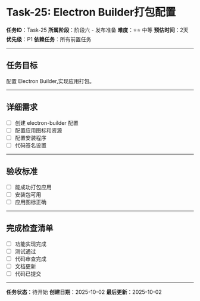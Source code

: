 # Task-25: Electron Builder打包配置

**任务ID**：Task-25
**所属阶段**：阶段六 - 发布准备
**难度**：⭐⭐ 中等
**预估时间**：2天
**优先级**：P1
**依赖任务**：所有前置任务

---

## 任务目标

配置 Electron Builder,实现应用打包。

---

## 详细需求

- [ ] 创建 electron-builder 配置
- [ ] 配置应用图标和资源
- [ ] 配置安装程序
- [ ] 代码签名设置

---

## 验收标准

- [ ] 能成功打包应用
- [ ] 安装包可用
- [ ] 应用图标正确

---

## 完成检查清单

- [ ] 功能实现完成
- [ ] 测试通过
- [ ] 代码审查完成
- [ ] 文档更新
- [ ] 代码已提交

---

**任务状态**：待开始
**创建日期**：2025-10-02
**最后更新**：2025-10-02
